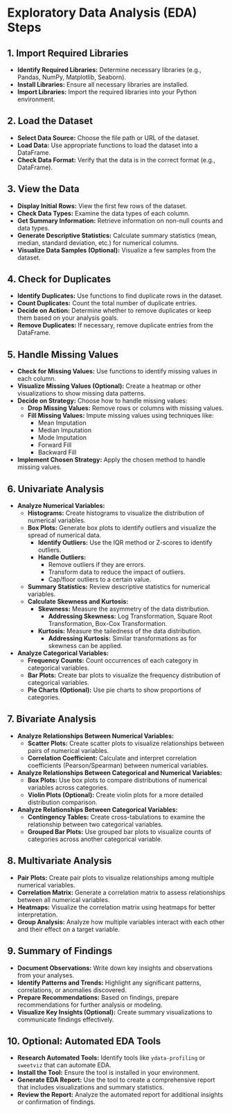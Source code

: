 # Exploratory Data Analysis (EDA) Steps

## 1. Import Required Libraries
- **Identify Required Libraries:** Determine necessary libraries (e.g., Pandas, NumPy, Matplotlib, Seaborn).
- **Install Libraries:** Ensure all necessary libraries are installed.
- **Import Libraries:** Import the required libraries into your Python environment.

## 2. Load the Dataset
- **Select Data Source:** Choose the file path or URL of the dataset.
- **Load Data:** Use appropriate functions to load the dataset into a DataFrame.
- **Check Data Format:** Verify that the data is in the correct format (e.g., DataFrame).

## 3. View the Data
- **Display Initial Rows:** View the first few rows of the dataset.
- **Check Data Types:** Examine the data types of each column.
- **Get Summary Information:** Retrieve information on non-null counts and data types.
- **Generate Descriptive Statistics:** Calculate summary statistics (mean, median, standard deviation, etc.) for numerical columns.
- **Visualize Data Samples (Optional):** Visualize a few samples from the dataset.

## 4. Check for Duplicates
- **Identify Duplicates:** Use functions to find duplicate rows in the dataset.
- **Count Duplicates:** Count the total number of duplicate entries.
- **Decide on Action:** Determine whether to remove duplicates or keep them based on your analysis goals.
- **Remove Duplicates:** If necessary, remove duplicate entries from the DataFrame.

## 5. Handle Missing Values
- **Check for Missing Values:** Use functions to identify missing values in each column.
- **Visualize Missing Values (Optional):** Create a heatmap or other visualizations to show missing data patterns.
- **Decide on Strategy:** Choose how to handle missing values:
  - **Drop Missing Values:** Remove rows or columns with missing values.
  - **Fill Missing Values:** Impute missing values using techniques like:
    - Mean Imputation
    - Median Imputation
    - Mode Imputation
    - Forward Fill
    - Backward Fill
- **Implement Chosen Strategy:** Apply the chosen method to handle missing values.

## 6. Univariate Analysis
- **Analyze Numerical Variables:**
  - **Histograms:** Create histograms to visualize the distribution of numerical variables.
  - **Box Plots:** Generate box plots to identify outliers and visualize the spread of numerical data.
    - **Identify Outliers:** Use the IQR method or Z-scores to identify outliers.
    - **Handle Outliers:**
      - Remove outliers if they are errors.
      - Transform data to reduce the impact of outliers.
      - Cap/floor outliers to a certain value.
  - **Summary Statistics:** Review descriptive statistics for numerical variables.
  - **Calculate Skewness and Kurtosis:**
    - **Skewness:** Measure the asymmetry of the data distribution.
      - **Addressing Skewness:** Log Transformation, Square Root Transformation, Box-Cox Transformation.
    - **Kurtosis:** Measure the tailedness of the data distribution.
      - **Addressing Kurtosis:** Similar transformations as for skewness can be applied.
- **Analyze Categorical Variables:**
  - **Frequency Counts:** Count occurrences of each category in categorical variables.
  - **Bar Plots:** Create bar plots to visualize the frequency distribution of categorical variables.
  - **Pie Charts (Optional):** Use pie charts to show proportions of categories.

## 7. Bivariate Analysis
- **Analyze Relationships Between Numerical Variables:**
  - **Scatter Plots:** Create scatter plots to visualize relationships between pairs of numerical variables.
  - **Correlation Coefficient:** Calculate and interpret correlation coefficients (Pearson/Spearman) between numerical variables.
- **Analyze Relationships Between Categorical and Numerical Variables:**
  - **Box Plots:** Use box plots to compare distributions of numerical variables across categories.
  - **Violin Plots (Optional):** Create violin plots for a more detailed distribution comparison.
- **Analyze Relationships Between Categorical Variables:**
  - **Contingency Tables:** Create cross-tabulations to examine the relationship between two categorical variables.
  - **Grouped Bar Plots:** Use grouped bar plots to visualize counts of categories across another categorical variable.

## 8. Multivariate Analysis
- **Pair Plots:** Create pair plots to visualize relationships among multiple numerical variables.
- **Correlation Matrix:** Generate a correlation matrix to assess relationships between all numerical variables.
- **Heatmaps:** Visualize the correlation matrix using heatmaps for better interpretation.
- **Group Analysis:** Analyze how multiple variables interact with each other and their effect on a target variable.

## 9. Summary of Findings
- **Document Observations:** Write down key insights and observations from your analyses.
- **Identify Patterns and Trends:** Highlight any significant patterns, correlations, or anomalies discovered.
- **Prepare Recommendations:** Based on findings, prepare recommendations for further analysis or modeling.
- **Visualize Key Insights (Optional):** Create summary visualizations to communicate findings effectively.

## 10. Optional: Automated EDA Tools
- **Research Automated Tools:** Identify tools like `ydata-profiling` or `sweetviz` that can automate EDA.
- **Install the Tool:** Ensure the tool is installed in your environment.
- **Generate EDA Report:** Use the tool to create a comprehensive report that includes visualizations and summary statistics.
- **Review the Report:** Analyze the automated report for additional insights or confirmation of findings.
